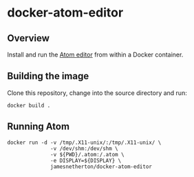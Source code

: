 # docker-atom-editor

## Overview

Install and run the [Atom editor](https://atom.io/) from within a Docker container.

## Building the image

Clone this repository, change into the source directory and run:

```
docker build .
```

## Running Atom

```
docker run -d -v /tmp/.X11-unix/:/tmp/.X11-unix/ \
              -v /dev/shm:/dev/shm \
              -v ${PWD}/.atom:/.atom \
              -e DISPLAY=${DISPLAY} \
              jamesnetherton/docker-atom-editor
```

